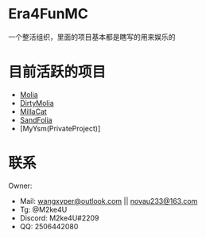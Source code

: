 # Era4FunMC
一个整活组织，里面的项目基本都是瞎写的用来娱乐的

# 目前活跃的项目
- [Molia](https://github.com/Era4FunMC/Molia)
- [DirtyMolia](https://github.com/Era4FunMC/DirtyMolia)
- [MillaCat](https://github.com/Era4FunMC/MillaCat)
- [SandFolia](https://github.com/Era4FunMC/SandFolia)
- [MyYsm(PrivateProject)]

# 联系
Owner:
- Mail: wangxyper@outlook.com || novau233@163.com
- Tg: @M2ke4U
- Discord: M2ke4U#2209
- QQ: 2506442080 
